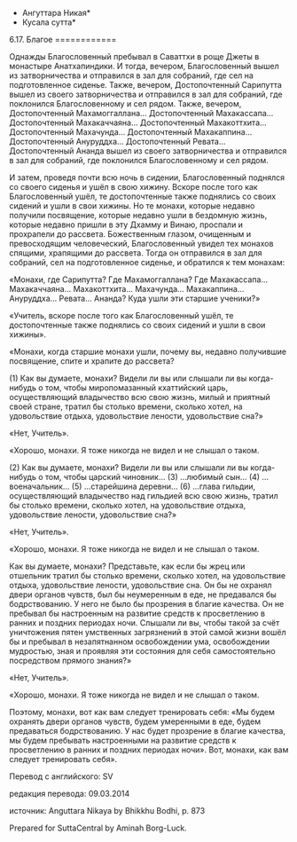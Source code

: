 * Ангуттара Никая*
* Кусала сутта*

6\.17\. Благое
\=\=\=\=\=\=\=\=\=\=\=\=

Однажды Благословенный пребывал в Саваттхи в роще Джеты в монастыре Анатхапиндики\. И тогда, вечером, Благословенный вышел из затворничества и отправился в зал для собраний, где сел на подготовленное сиденье\. Также, вечером, Достопочтенный Сарипутта вышел из своего затворничества и отправился в зал для собраний, где поклонился Благословенному и сел рядом\. Также, вечером, Достопочтенный Махамоггаллана… Достопочтенный Махакассапа… Достопочтенный Махакаччаяна… Достопочтенный Махакоттхита… Достопочтенный Махачунда… Достопочтенный Махакаппина… Достопочтенный Ануруддха… Достопочтенный Ревата… Достопочтенный Ананда вышел из своего затворничества и отправился в зал для собраний, где поклонился Благословенному и сел рядом\.

И затем, проведя почти всю ночь в сидении, Благословенный поднялся со своего сиденья и ушёл в свою хижину\. Вскоре после того как Благословенный ушёл, те достопочтенные также поднялись со своих сидений и ушли в свои хижины\. Но те монахи, которые недавно получили посвящение, которые недавно ушли в бездомную жизнь, которые недавно пришли в эту Дхамму и Винаю, проспали и прохрапели до рассвета\. Божественным глазом, очищенным и превосходящим человеческий, Благословенный увидел тех монахов спящими, храпящими до рассвета\. Тогда он отправился в зал для собраний, сел на подготовленное сиденье, и обратился к тем монахам:

«Монахи, где Сарипутта? Где Махамоггаллана? Где Махакассапа… Махакаччаяна… Махакоттхита… Махачунда… Махакаппина… Ануруддха… Ревата… Ананда? Куда ушли эти старшие ученики?»

«Учитель, вскоре после того как Благословенный ушёл, те достопочтенные также поднялись со своих сидений и ушли в свои хижины»\.

«Монахи, когда старшие монахи ушли, почему вы, недавно получившие посвящение, спите и храпите до рассвета?

\(1\) Как вы думаете, монахи? Видели ли вы или слышали ли вы когда\-нибудь о том, чтобы миропомазанный кхаттийский царь, осуществляющий владычество всю свою жизнь, милый и приятный своей стране, тратил бы столько времени, сколько хотел, на удовольствие отдыха, удовольствие лености, удовольствие сна?»

«Нет, Учитель»\.

«Хорошо, монахи\. Я тоже никогда не видел и не слышал о таком\.

\(2\) Как вы думаете, монахи? Видели ли вы или слышали ли вы когда\-нибудь о том, чтобы царский чиновник… \(3\) …любимый сын… \(4\) …военачальник… \(5\) …старейшина деревни… \(6\) …глава гильдии, осуществляющий владычество над гильдией всю свою жизнь, тратил бы столько времени, сколько хотел, на удовольствие отдыха, удовольствие лености, удовольствие сна?»

«Нет, Учитель»\.

«Хорошо, монахи\. Я тоже никогда не видел и не слышал о таком\.

Как вы думаете, монахи? Представьте, как если бы жрец или отшельник тратил бы столько времени, сколько хотел, на удовольствие отдыха, удовольствие лености, удовольствие сна\. Он бы не охранял двери органов чувств, был бы неумеренным в еде, не предавался бы бодрствованию\. У него не было бы прозрения в благие качества\. Он не пребывал бы настроенным на развитие средств к просветлению в ранних и поздних периодах ночи\. Слышали ли вы, чтобы такой за счёт уничтожения пятен умственных загрязнений в этой самой жизни вошёл бы и пребывал в незапятнанном освобождении ума, освобождении мудростью, зная и проявляя эти состояния для себя самостоятельно посредством прямого знания?»

«Нет, Учитель»\.

«Хорошо, монахи\. Я тоже никогда не видел и не слышал о таком\.

Поэтому, монахи, вот как вам следует тренировать себя: «Мы будем охранять двери органов чувств, будем умеренными в еде, будем предаваться бодрствованию\. У нас будет прозрение в благие качества, мы будем пребывать настроенными на развитие средств к просветлению в ранних и поздних периодах ночи»\. Вот, монахи, как вам следует тренировать себя»\.

Перевод с английского: SV

редакция перевода: 09\.03\.2014

источник: Anguttara Nikaya by Bhikkhu Bodhi, p\. 873

Prepared for SuttaCentral by Aminah Borg\-Luck\.